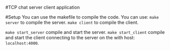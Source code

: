 #TCP chat server client application

#Setup
You can use the makefile to compile the code. 
You can use:
`make server` to compile the server.
`make client` to compile the client.

`make start_server` compile and start the server.
`make start_client` compile and start the client connecting to the server on the with host: `localhost:4000`.


